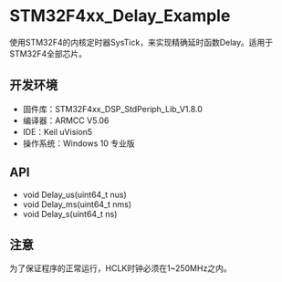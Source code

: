 # STM32F4xx_Delay_Example

使用STM32F4的内核定时器SysTick，来实现精确延时函数Delay。适用于STM32F4全部芯片。

## 开发环境

* 固件库：STM32F4xx_DSP_StdPeriph_Lib_V1.8.0
* 编译器：ARMCC V5.06
* IDE：Keil uVision5
* 操作系统：Windows 10 专业版

## API

* void Delay_us(uint64_t nus)
* void Delay_ms(uint64_t nms)
* void Delay_s(uint64_t ns)

## 注意

为了保证程序的正常运行，HCLK时钟必须在1~250MHz之内。

